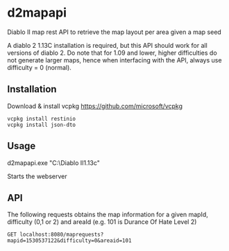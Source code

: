 # d2mapapi
Diablo II map rest API to retrieve the map layout per area given a map seed

A diablo 2 1.13C installation is required, but this API should work for all versions of diablo 2. Do note that for 1.09 and lower, higher difficulties do not generate larger maps, hence when interfacing with the API, always use difficulty = 0 (normal).

## Installation

Download & install vcpkg https://github.com/microsoft/vcpkg

```
vcpkg install restinio
vcpkg install json-dto
```

## Usage

d2mapapi.exe "C:\Diablo II1.13c"

Starts the webserver

## API

The following requests obtains the map information for a given mapId, difficulty (0,1 or 2) and areaId (e.g. 101 is Durance Of Hate Level 2)
```
GET localhost:8080/maprequests?mapid=1530537122&difficulty=0&areaid=101
```
